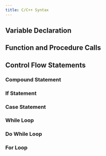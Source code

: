 ```yaml
---
title: C/C++ Syntax
---
```


## Variable Declaration

## Function and Procedure Calls

## Control Flow Statements

### Compound Statement

### If Statement

### Case Statement

### While Loop

### Do While Loop

### For Loop

